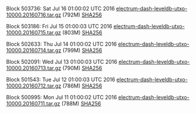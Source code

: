 Block 503736: Sat Jul 16 01:00:02 UTC 2016 [electrum-dash-leveldb-utxo-10000.20160716.tar.gz](https://transfer.sh/RCE1U/electrum-dash-leveldb-utxo-10000.20160716.tar.gz) (792M) [SHA256](https://transfer.sh/99SCV/electrum-dash-leveldb-utxo-10000.20160716.tar.gz.sha256)

Block 503186: Fri Jul 15 01:00:03 UTC 2016 [electrum-dash-leveldb-utxo-10000.20160715.tar.gz](https://transfer.sh/14qSJH/electrum-dash-leveldb-utxo-10000.20160715.tar.gz) (803M) [SHA256](https://transfer.sh/YSXCT/electrum-dash-leveldb-utxo-10000.20160715.tar.gz.sha256)

Block 502633: Thu Jul 14 01:00:02 UTC 2016 [electrum-dash-leveldb-utxo-10000.20160714.tar.gz](https://transfer.sh/aN5B3/electrum-dash-leveldb-utxo-10000.20160714.tar.gz) (799M) [SHA256](https://transfer.sh/VEDrj/electrum-dash-leveldb-utxo-10000.20160714.tar.gz.sha256)

Block 502091: Wed Jul 13 01:00:03 UTC 2016 [electrum-dash-leveldb-utxo-10000.20160713.tar.gz](https://transfer.sh/13JXJQ/electrum-dash-leveldb-utxo-10000.20160713.tar.gz) (790M) [SHA256](https://transfer.sh/MacJt/electrum-dash-leveldb-utxo-10000.20160713.tar.gz.sha256)

Block 501543: Tue Jul 12 01:00:03 UTC 2016 [electrum-dash-leveldb-utxo-10000.20160712.tar.gz](https://transfer.sh/HnRFg/electrum-dash-leveldb-utxo-10000.20160712.tar.gz) (786M) [SHA256](https://transfer.sh/SY8ax/electrum-dash-leveldb-utxo-10000.20160712.tar.gz.sha256)

Block 500995: Mon Jul 11 01:00:02 UTC 2016 [electrum-dash-leveldb-utxo-10000.20160711.tar.gz](https://transfer.sh/p1nrx/electrum-dash-leveldb-utxo-10000.20160711.tar.gz) (788M) [SHA256](https://transfer.sh/hIt2M/electrum-dash-leveldb-utxo-10000.20160711.tar.gz.sha256)
